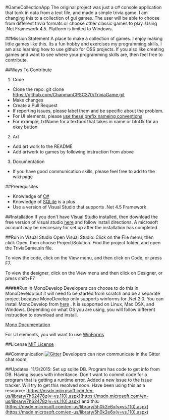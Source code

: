 #GameCollectionApp
The original project was just a c# console  application that took in data from a text file, and made a simple trivia game. 
I am changing this to a collection of gui games. The user will be able to choose from different trivia formats or choose other classic games to play. Using .Net Framework 4.5. Platform is limited to Windows.

##Mission Statement
A place to make a collection of games. I enjoy making little games like this. Its a fun hobby and exercises my programming skills. I am also learning how to use github for OSS projects. If you also like creating games and want to see where your programming skills are, then feel free to contribute.

##Ways To Contribute
1. Code
  * Clone the repo: git clone https://github.com/ChapmanCPSC370/TriviaGame.git
  * Make changes
  * Create a Pull Request
  * If reporting issues, please label them and be specific about the problem.
  * For UI elements, please [use these prefix nameing conventions](https://msdn.microsoft.com/en-us/library/aa263493(v=vs.60).aspx)
  * For example, txtName for a textbox that takes in name or btnOk for an okay button
2. Art
  * Add art work to the README
  * Add artwork to games by following instruction from above
3. Documentation
  * If you have good communication skills, please feel free to add to the wiki page
  
##Prerequisites
  * Knowledge of [C#](https://msdn.microsoft.com/en-us/library/67ef8sbd.aspx)
  * Knowledge of [SQLite](https://www.sqlite.org) is a plus
  * Use a version of Visual Studio that supports .Net 4.5 Framework

##Installation
If you don't have Visual Studio installed, then download the free version of visual studio [here](https://www.visualstudio.com/downloads/download-visual-studio-vs) and follow install directions. A microsoft account may be neccesary for set up after the installation has completed.

##Run in Visual Studio
Open Visual Studio.
Click on the File menu, then click Open, then choose Project/Solution.
Find the project folder, and open the TriviaGame.sln file.

To view the code, click on the View menu, and then click on Code, or press F7.

To view the designer, click on the View menu and then click on Designer, or press shift+F7

#####Run in MonoDevelop
Developers can choose to do this in MonoDevelop but it will need to be started from scratch and be a separate project because MonoDevelop only supports winforms for .Net 2.0.
You can install MonoDevelop from [here](http://www.monodevelop.com/download/) . It is supported on Linux, Mac OSX, and Windows. Depending on what OS you are using, you will follow different instruction to download and install.

[Mono Documentation](http://www.monodevelop.com/documentation/)

For UI elements, you will want to use [WinForms](http://www.mono-project.com/docs/gui/winforms/)

##License
[MIT License](http://opensource.org/licenses/MIT)

##Communication
[![Gitter](https://badges.gitter.im/Join%20Chat.svg)](https://gitter.im/ChapmanCPSC370/TriviaGame?utm_source=badge&utm_medium=badge&utm_campaign=pr-badge)
Developers can now communicate in the Gitter chat room.

##Updates:
11/3/2015: Set up sqlite DB. Program has code to get info from DB. Having issues with inheritance. Don't want to commit code for a program that is getting a runtime error. Added a new issue to the issue tracker. Will try to get this resolved soon. Have been using this as a resource: [https://msdn.microsoft.com/en-us/library/7h62478z(v=vs.110).aspx](https://msdn.microsoft.com/en-us/library/7h62478z(v=vs.110).aspx) and this: [https://msdn.microsoft.com/en-us/library/5h0k2e6x(v=vs.110).aspx](https://msdn.microsoft.com/en-us/library/5h0k2e6x(v=vs.110).aspx)
